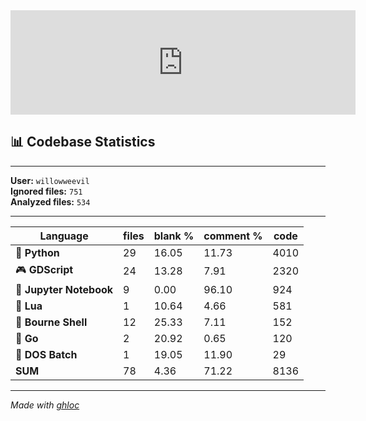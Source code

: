 
<iframe frameborder="0" src="https://itch.io/embed/3770274?bg_color=222222&amp;fg_color=eeeeee&amp;border_color=363636" width="552" height="167"><a href="https://willowweevil.itch.io/mindmaze">MindMaze by willowweevil</a></iframe>


## 📊 Codebase Statistics

---

**User:** `willowweevil`  
**Ignored files:** `751`  
**Analyzed files:** `534`

---

| Language                     | files | blank % | comment % | code |
|------------------------------|-------|---------|-----------|------|
| 🐍 **Python**                   |  29  |   16.05   |    11.73    |  4010 |
| 🎮 **GDScript**                 |  24  |   13.28   |    7.91    |  2320 |
| 📓 **Jupyter Notebook**         |  9  |   0.00   |    96.10    |  924 |
| 🌙 **Lua**                      |  1  |   10.64   |    4.66    |  581 |
| 🐚 **Bourne Shell**             |  12  |   25.33   |    7.11    |  152 |
| 🦊 **Go**                       |  2  |   20.92   |    0.65    |  120 |
| 🏁 **DOS Batch**                |  1  |   19.05   |    11.90    |  29 |
| **SUM**                      |  78  |   4.36   |    71.22    |  8136 |

---

*Made with [ghloc](https://github.com/willowweevil/ghloc)*
